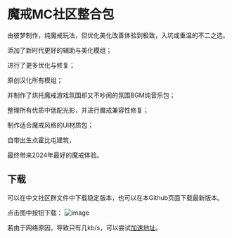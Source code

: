 # 魔戒MC社区整合包
由彼梦制作，纯魔戒玩法，但优化美化改善体验到极致，入坑或重温的不二之选。

添加了新时代更好的辅助与美化模组；

进行了更多优化与修复；

原创汉化所有模组；

并制作了烘托魔戒游戏氛围却又不吵闹的氛围BGM纯音乐包；

整理所有优质中低配光影，并进行魔戒兼容性修复；

制作适合魔戒风格的UI材质包；

自带出生点霍比屯建筑，

最终带来2024年最好的魔戒体验。

## 下载
可以在中文社区群文件中下载稳定版本，也可以在本Github页面下载最新版本。

点击图中按钮下载：
![image](https://github.com/ArchiDreamZ/LotRMC-CN_Community-Modpacks/assets/89504984/a6334d2f-fa23-437f-bb9d-9b45cf2933ab)

若由于网络原因，导致只有几kb/s，可以尝试[加速地址](https://hub.gitmirror.com/https://github.com/ArchiDreamZ/LotRMC-CN_Community-Modpacks/archive/refs/heads/main.zip)。
